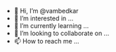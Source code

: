 - 👋 Hi, I’m @vambedkar
- 👀 I’m interested in ...
- 🌱 I’m currently learning ...
- 💞️ I’m looking to collaborate on ...
- 📫 How to reach me ...

<!---
vambedkar/vambedkar is a ✨ special ✨ repository because its `README.md` (this file) appears on your GitHub profile.
You can click the Preview link to take a look at your changes.
--->
